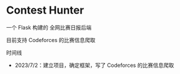 # Contest Hunter 

一个 Flask 构建的 全网比赛日报后端

目前支持 Codeforces 的比赛信息爬取

时间线

- 2023/7/2：建立项目，确定框架，写了 Codeforces 的比赛信息爬取


